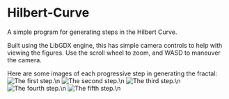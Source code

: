 # Hilbert-Curve
A simple program for generating steps in the Hilbert Curve.

Built using the LibGDX engine, this has simple camera controls to help with viewing the figures. Use the scroll wheel to zoom, and WASD to maneuver the camera.

Here are some images of each progressive step in generating the fractal:
![The first step.](http://i.imgur.com/GkvBZ8h.jpg)\n
![The second step.](http://i.imgur.com/TNGQA6v.jpg)\n
![The third step.](http://i.imgur.com/ojMIAid.jpg)\n
![The fourth step.](http://i.imgur.com/KPTtkwG.jpg)\n
![The fifth step.](http://i.imgur.com/F8gH4VL.jpg)\n
